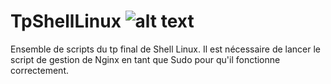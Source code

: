 # TpShellLinux                                                ![alt text](https://prepeersstorage.blob.core.windows.net/academic/1_728_logo_87817c39-e063-48f2-9ca7-1b3a581d27e0.png?sp=rl&st=2021-12-31T17:23:57Z&se=2022-12-31T17:23:00Z&sv=2020-08-04&sr=c&sig=SDDHph6sgvvHddvrug4O1jhZy3LU1U78BVN%2BDJjRB5M%3D)

Ensemble de scripts du tp final de Shell Linux.
Il est nécessaire de lancer le script de gestion de Nginx en tant que Sudo pour qu'il fonctionne correctement.
